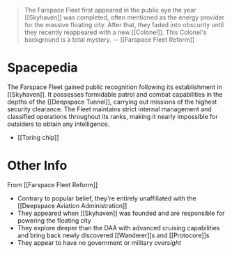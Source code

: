 >  The Farspace Fleet first appeared in the public eye the year [[Skyhaven]] was completed, often mentioned as the energy provider for the massive floating city. After that, they faded into obscurity until they recently reappeared with a new [[Colonel]]. This Colonel's background is a total mystery.
>  -- [[Farspace Fleet Reform]]
# Spacepedia
The Farspace Fleet gained public recognition following its establishment in [[Skyhaven]]. It possesses formidable patrol and combat capabilities in the depths of the [[Deepspace Tunnel]], carrying out missions of the highest security clearance. 
The Fleet maintains strict internal management and classified operations throughout its ranks, making it nearly impossible for outsiders to obtain any intelligence.

* [[Toring chip]]

# Other Info

From [[Farspace Fleet Reform]]
* Contrary to popular belief, they're entirely unaffiliated with the [[Deepspace Aviation Administration]] 
* They appeared when [[Skyhaven]] was founded and are responsible for powering the floating city
* They explore deeper than the DAA with advanced cruising capabilities and bring back newly discovered [[Wanderer]]s and [[Protocore]]s
* They appear to have no government or military *oversight*